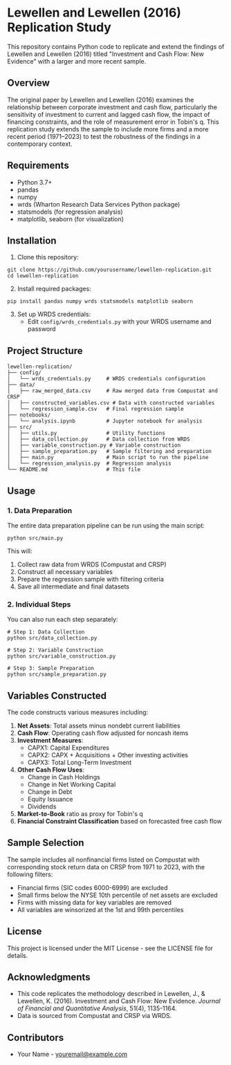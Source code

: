 # Lewellen and Lewellen (2016) Replication Study

This repository contains Python code to replicate and extend the findings of Lewellen and Lewellen (2016) titled "Investment and Cash Flow: New Evidence" with a larger and more recent sample.

## Overview

The original paper by Lewellen and Lewellen (2016) examines the relationship between corporate investment and cash flow, particularly the sensitivity of investment to current and lagged cash flow, the impact of financing constraints, and the role of measurement error in Tobin's q. This replication study extends the sample to include more firms and a more recent period (1971–2023) to test the robustness of the findings in a contemporary context.

## Requirements

- Python 3.7+
- pandas
- numpy
- wrds (Wharton Research Data Services Python package)
- statsmodels (for regression analysis)
- matplotlib, seaborn (for visualization)

## Installation

1. Clone this repository:
```
git clone https://github.com/yourusername/lewellen-replication.git
cd lewellen-replication
```

2. Install required packages:
```
pip install pandas numpy wrds statsmodels matplotlib seaborn
```

3. Set up WRDS credentials:
   - Edit `config/wrds_credentials.py` with your WRDS username and password

## Project Structure

```
lewellen-replication/
├── config/
│   └── wrds_credentials.py     # WRDS credentials configuration
├── data/
│   ├── raw_merged_data.csv     # Raw merged data from Compustat and CRSP
│   ├── constructed_variables.csv # Data with constructed variables
│   └── regression_sample.csv   # Final regression sample
├── notebooks/
│   └── analysis.ipynb          # Jupyter notebook for analysis
├── src/
│   ├── utils.py                # Utility functions
│   ├── data_collection.py      # Data collection from WRDS
│   ├── variable_construction.py # Variable construction
│   ├── sample_preparation.py   # Sample filtering and preparation
│   ├── main.py                 # Main script to run the pipeline
│   └── regression_analysis.py  # Regression analysis
└── README.md                   # This file
```

## Usage

### 1. Data Preparation

The entire data preparation pipeline can be run using the main script:

```
python src/main.py
```

This will:
1. Collect raw data from WRDS (Compustat and CRSP)
2. Construct all necessary variables
3. Prepare the regression sample with filtering criteria
4. Save all intermediate and final datasets

### 2. Individual Steps

You can also run each step separately:

```
# Step 1: Data Collection
python src/data_collection.py

# Step 2: Variable Construction
python src/variable_construction.py

# Step 3: Sample Preparation
python src/sample_preparation.py
```

## Variables Constructed

The code constructs various measures including:

1. **Net Assets**: Total assets minus nondebt current liabilities
2. **Cash Flow**: Operating cash flow adjusted for noncash items
3. **Investment Measures**:
   - CAPX1: Capital Expenditures
   - CAPX2: CAPX + Acquisitions + Other investing activities
   - CAPX3: Total Long-Term Investment
4. **Other Cash Flow Uses**:
   - Change in Cash Holdings
   - Change in Net Working Capital
   - Change in Debt
   - Equity Issuance
   - Dividends
5. **Market-to-Book** ratio as proxy for Tobin's q
6. **Financial Constraint Classification** based on forecasted free cash flow

## Sample Selection

The sample includes all nonfinancial firms listed on Compustat with corresponding stock return data on CRSP from 1971 to 2023, with the following filters:

- Financial firms (SIC codes 6000-6999) are excluded
- Small firms below the NYSE 10th percentile of net assets are excluded
- Firms with missing data for key variables are removed
- All variables are winsorized at the 1st and 99th percentiles

## License

This project is licensed under the MIT License - see the LICENSE file for details.

## Acknowledgments

- This code replicates the methodology described in Lewellen, J., & Lewellen, K. (2016). Investment and Cash Flow: New Evidence. *Journal of Financial and Quantitative Analysis*, 51(4), 1135-1164.
- Data is sourced from Compustat and CRSP via WRDS.

## Contributors

- Your Name - [youremail@example.com](mailto:youremail@example.com) 